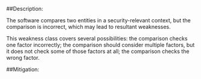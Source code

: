 ##Description:

The software compares two entities in a security-relevant context, but the comparison is incorrect, which may lead to resultant weaknesses.

This weakness class covers several possibilities: the comparison checks one factor incorrectly; the comparison should consider multiple factors, but it does not check some of those factors at all; the comparison checks the wrong factor.

##Mitigation:
